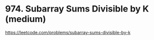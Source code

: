 # 974. Subarray Sums Divisible by K (medium)

https://leetcode.com/problems/subarray-sums-divisible-by-k
